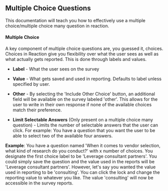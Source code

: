 ## Multiple Choice Questions

This documentation will teach you how to effectively use a multiple choice/multiple choice many question in reaction.

#### Multiple Choice

A key component of multiple choice questions are, you guessed it, choices. Choices in Reaction give you flexibility over 
what the user sees as well as what actually gets reported. This is done through labels and values.

  * **Label** - What the user sees on the survey
 
  * **Value** - What gets saved and used in reporting. Defaults to label unless specified by user. 
 
  * **Other** - By selecting the 'Include Other Choice' button, an additional field will be available on the survey labeled 'other'. This allows for the user to write in their own response if none of the available choices match their preference.
  
  * **Limit Selectable Answers** (Only present on a multiple choice many question) - Limits the number of selectable answers that the user can click. For example: You have a question that you want the user to be able to select two of the available four answers.
 
**Example**: You have a question named 'When it comes to vendor selection, what kind of research do you conduct?' with x number of choices. You designate the first choice label to be 'Leverage consultant partners'. You could simply save the question and the value used in the reports will be 'Leverage consultant partners'. However, let's say you wanted the value used in reporting to be 'consulting'. You can click the lock and change the reporting value to whatever you like. The value 'consulting' will now be accessible in the survey reports. 
